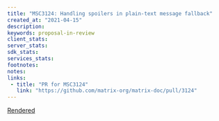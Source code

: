 ```yaml
---
title: "MSC3124: Handling spoilers in plain-text message fallback"
created_at: "2021-04-15"
description:
keywords: proposal-in-review
client_stats:
server_stats:
sdk_stats:
services_stats:
footnotes:
notes:
links:
 - title: "PR for MSC3124"
   link: "https://github.com/matrix-org/matrix-doc/pull/3124"
---
```

[Rendered](https://github.com/xenofem/matrix-doc/blob/spoiler-fallback/proposals/3124-spoiler-fallback-representation.md)
